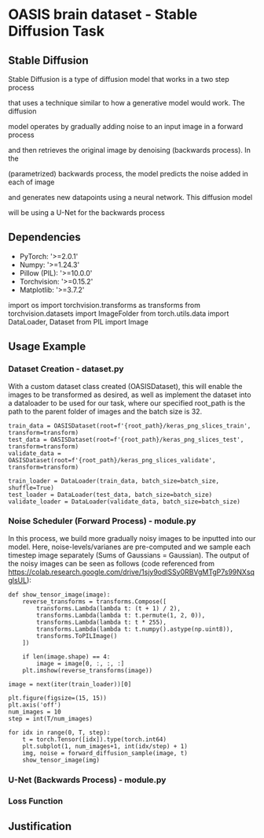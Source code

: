 # OASIS brain dataset - Stable Diffusion Task


## Stable Diffusion
Stable Diffusion is a type of diffusion model that works in a two step process

that uses a technique similar to how a generative model would work. The diffusion

model operates by gradually adding noise to an input image in a forward process

and then retrieves the original image by denoising (backwards process). In the

(parametrized) backwards process, the model predicts the noise added in each of image 

and generates new datapoints using a neural network. This diffusion model

will be using a U-Net for the backwards process


## Dependencies

* PyTorch: '>=2.0.1'
* Numpy: '>=1.24.3'
* Pillow (PIL): '>=10.0.0'
* Torchvision: '>=0.15.2'
* Matplotlib: '>=3.7.2'

import os
import torchvision.transforms as transforms
from torchvision.datasets import ImageFolder
from torch.utils.data import DataLoader, Dataset
from PIL import Image

## Usage Example

### Dataset Creation - dataset.py

With a custom dataset class created (OASISDataset), this will enable the images to be transformed
as desired, as well as implement the dataset into a dataloader to be used for our task, where our
specified root_path is the path to the parent folder of images and the batch size is 32.

```
train_data = OASISDataset(root=f'{root_path}/keras_png_slices_train', transform=transform)
test_data = OASISDataset(root=f'{root_path}/keras_png_slices_test', transform=transform)
validate_data = OASISDataset(root=f'{root_path}/keras_png_slices_validate', transform=transform)

train_loader = DataLoader(train_data, batch_size=batch_size, shuffle=True)
test_loader = DataLoader(test_data, batch_size=batch_size)
validate_loader = DataLoader(validate_data, batch_size=batch_size)
```

### Noise Scheduler (Forward Process) - module.py

In this process, we build more gradually noisy images to be inputted into our model. Here,
noise-levels/varianes are pre-computed and we sample each timestep image separately
(Sums of Gaussians = Gaussian). The output of the noisy images can be seen as follows 
(code referenced from https://colab.research.google.com/drive/1sjy9odlSSy0RBVgMTgP7s99NXsqglsUL):

```
def show_tensor_image(image):
    reverse_transforms = transforms.Compose([
        transforms.Lambda(lambda t: (t + 1) / 2),
        transforms.Lambda(lambda t: t.permute(1, 2, 0)),
        transforms.Lambda(lambda t: t * 255),
        transforms.Lambda(lambda t: t.numpy().astype(np.uint8)),
        transforms.ToPILImage()
    ])
    
    if len(image.shape) == 4:
        image = image[0, :, :, :]
    plt.imshow(reverse_transforms(image))

image = next(iter(train_loader))[0]

plt.figure(figsize=(15, 15))
plt.axis('off')
num_images = 10
step = int(T/num_images)

for idx in range(0, T, step):
    t = torch.Tensor([idx]).type(torch.int64)
    plt.subplot(1, num_images+1, int(idx/step) + 1)
    img, noise = forward_diffusion_sample(image, t)
    show_tensor_image(img)
```


### U-Net (Backwards Process) - module.py


### Loss Function


## Justification


